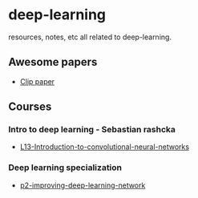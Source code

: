 # deep-learning
resources, notes, etc all related to deep-learning.

## Awesome papers
- [Clip paper](awesome-papers/clip.md)


## Courses

### Intro to deep learning - Sebastian rashcka  
- [L13-Introduction-to-convolutional-neural-networks](notes/intro-to-deep-learning-sebastian-raschka/L13-Introduction-to-convolutional-neural-networks.md)


### Deep learning specialization
- [p2-improving-deep-learning-network](notes/deep-learning-specialization-andre-ng/andrewng-p2-improving-deep-learning-network.md)